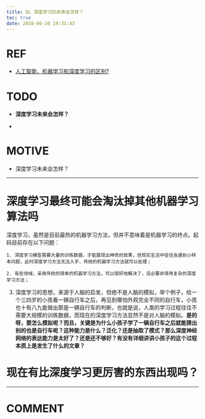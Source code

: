 ```yaml
---
title: DL 深度学习的未来会怎样？
toc: true
date: 2018-06-26 19:31:43
---
```

# REF
- [人工智能、机器学习和深度学习的区别?](https://www.zhihu.com/question/57770020)







# TODO






  * **深度学习未来会怎样？**

  *



# MOTIVE






  * 深度学习未来会怎样？





* * *






# 深度学习最终可能会淘汰掉其他机器学习算法吗






深度学习，虽然是目前最热的机器学习方法，但并不意味着是机器学习的终点。起码目前存在以下问题：




    1. 深度学习模型需要大量的训练数据，才能展现出神奇的效果，但现实生活中往往会遇到小样本问题，此时深度学习方法无法入手，传统的机器学习方法就可以处理；

    2. 有些领域，采用传统的简单的机器学习方法，可以很好地解决了，没必要非得用复杂的深度学习方法；

  3. 深度学习的思想，来源于人脑的启发，但绝不是人脑的模拟，举个例子，给一个三四岁的小孩看一辆自行车之后，再见到哪怕外观完全不同的自行车，小孩也十有八九能做出那是一辆自行车的判断，也就是说，人类的学习过程往往不需要大规模的训练数据，而现在的深度学习方法显然不是对人脑的模拟。**是的呀，要怎么模拟呢？而且，关键是为什么小孩子学了一辆自行车之后就能猜出别的也是自行车呢？这种能力是什么？泛化？还是抽取了模式？那么深度神经网络的表达能力是太好了？还是还不够好？有没有详细讲讲小孩子的这个过程本质上是发生了什么的文章？**







# 现在有比深度学习更厉害的东西出现吗？











* * *





# COMMENT
